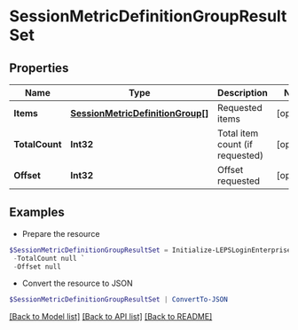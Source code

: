 # SessionMetricDefinitionGroupResultSet
## Properties

Name | Type | Description | Notes
------------ | ------------- | ------------- | -------------
**Items** | [**SessionMetricDefinitionGroup[]**](SessionMetricDefinitionGroup.md) | Requested items | [optional] 
**TotalCount** | **Int32** | Total item count (if requested) | [optional] 
**Offset** | **Int32** | Offset requested | [optional] 

## Examples

- Prepare the resource
```powershell
$SessionMetricDefinitionGroupResultSet = Initialize-LEPSLoginEnterpriseSessionMetricDefinitionGroupResultSet  -Items null `
 -TotalCount null `
 -Offset null
```

- Convert the resource to JSON
```powershell
$SessionMetricDefinitionGroupResultSet | ConvertTo-JSON
```

[[Back to Model list]](../README.md#documentation-for-models) [[Back to API list]](../README.md#documentation-for-api-endpoints) [[Back to README]](../README.md)

